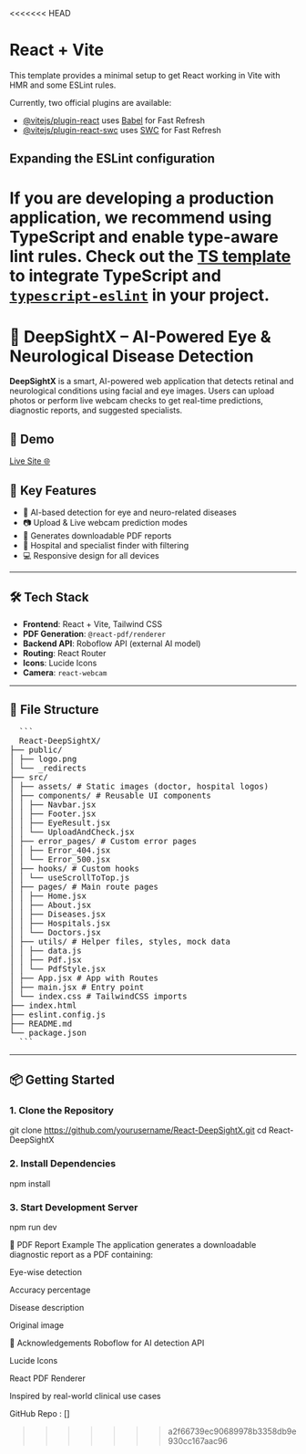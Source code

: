 <<<<<<< HEAD
# React + Vite

This template provides a minimal setup to get React working in Vite with HMR and some ESLint rules.

Currently, two official plugins are available:

- [@vitejs/plugin-react](https://github.com/vitejs/vite-plugin-react/blob/main/packages/plugin-react/README.md) uses [Babel](https://babeljs.io/) for Fast Refresh
- [@vitejs/plugin-react-swc](https://github.com/vitejs/vite-plugin-react-swc) uses [SWC](https://swc.rs/) for Fast Refresh

## Expanding the ESLint configuration

If you are developing a production application, we recommend using TypeScript and enable type-aware lint rules. Check out the [TS template](https://github.com/vitejs/vite/tree/main/packages/create-vite/template-react-ts) to integrate TypeScript and [`typescript-eslint`](https://typescript-eslint.io) in your project.
=======
# 🧠 DeepSightX – AI-Powered Eye & Neurological Disease Detection

**DeepSightX** is a smart, AI-powered web application that detects retinal and neurological conditions using facial and eye images. Users can upload photos or perform live webcam checks to get real-time predictions, diagnostic reports, and suggested specialists.

## 🚀 Demo

[Live Site 🌐](https://deepsightx.netlify.app)

## 📸 Key Features

- 🧠 AI-based detection for eye and neuro-related diseases
- 📷 Upload & Live webcam prediction modes
- 📝 Generates downloadable PDF reports
- 🏥 Hospital and specialist finder with filtering
- 💻 Responsive design for all devices

---

## 🛠️ Tech Stack

- **Frontend**: React + Vite, Tailwind CSS
- **PDF Generation**: `@react-pdf/renderer`
- **Backend API**: Roboflow API (external AI model)
- **Routing**: React Router
- **Icons**: Lucide Icons
- **Camera**: `react-webcam`

---

## 📂 File Structure

<Pre>
  ```
  React-DeepSightX/
├── public/
│ ├── logo.png
│ └── _redirects
├── src/
│ ├── assets/ # Static images (doctor, hospital logos)
│ ├── components/ # Reusable UI components
│ │ ├── Navbar.jsx
│ │ ├── Footer.jsx
│ │ ├── EyeResult.jsx
│ │ └── UploadAndCheck.jsx
│ ├── error_pages/ # Custom error pages
│ │ ├── Error_404.jsx
│ │ └── Error_500.jsx
│ ├── hooks/ # Custom hooks
│ │ └── useScrollToTop.js
│ ├── pages/ # Main route pages
│ │ ├── Home.jsx
│ │ ├── About.jsx
│ │ ├── Diseases.jsx
│ │ ├── Hospitals.jsx
│ │ └── Doctors.jsx
│ ├── utils/ # Helper files, styles, mock data
│ │ ├── data.js
│ │ ├── Pdf.jsx
│ │ └── PdfStyle.jsx
│ ├── App.jsx # App with Routes
│ ├── main.jsx # Entry point
│ └── index.css # TailwindCSS imports
├── index.html
├── eslint.config.js
├── README.md
└── package.json
  ```
</Pre>


---

## 📦 Getting Started

### 1. Clone the Repository

git clone https://github.com/yourusername/React-DeepSightX.git
cd React-DeepSightX

### 2. Install Dependencies

npm install

### 3. Start Development Server

npm run dev

📃 PDF Report Example
The application generates a downloadable diagnostic report as a PDF containing:

Eye-wise detection

Accuracy percentage

Disease description

Original image

🙏 Acknowledgements
Roboflow for AI detection API

Lucide Icons

React PDF Renderer

Inspired by real-world clinical use cases

GitHub Repo : []
>>>>>>> a2f66739ec90689978b3358db9e930cc167aac96

